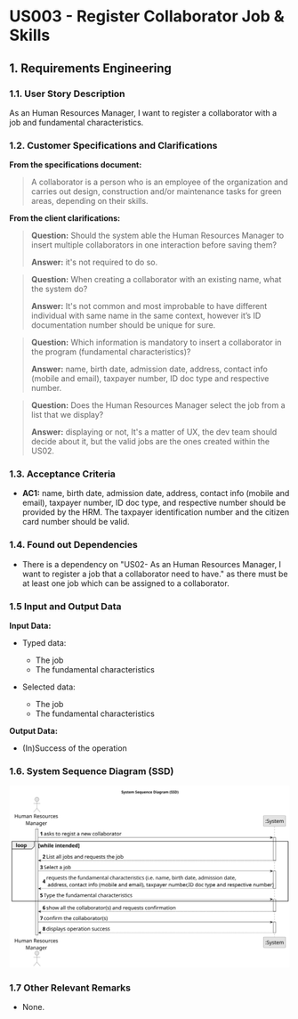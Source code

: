# US003 - Register Collaborator Job & Skills


## 1. Requirements Engineering

### 1.1. User Story Description

As an Human Resources Manager, I want to register a collaborator with a job and fundamental
characteristics.

### 1.2. Customer Specifications and Clarifications 

**From the specifications document:**

>	A collaborator is a person who is an employee of the organization and carries out
design, construction and/or maintenance tasks for green areas, depending on their
skills.

**From the client clarifications:**

> **Question:** Should the system able the Human Resources Manager to insert multiple collaborators in one interaction before saving them?
>
> **Answer:** it's not required to do so.

> **Question:**
When creating a collaborator with an existing name, what the system do?
>
> **Answer:**
It's not common and most improbable to have different individual with same name in the same context, however it’s ID documentation number should be unique for sure.

> **Question:**
Which information is mandatory to insert a collaborator in the program (fundamental characteristics)?
>
> **Answer:**
name, birth date, admission date, address, contact info (mobile and email), taxpayer number, ID doc type and respective number.

> **Question:**
Does the Human Resources Manager select the job from a list that we display?
>
> **Answer:**
displaying or not, It's a matter of UX, the dev team should decide about it, but the valid jobs are the ones created within the US02.

### 1.3. Acceptance Criteria

* **AC1:** name, birth date, admission date, address, contact info (mobile and email), taxpayer number, ID doc type, and respective number should be provided by the HRM. The taxpayer identification number and the citizen card number should be valid.

### 1.4. Found out Dependencies

* There is a dependency on "US02- As an Human Resources Manager, I want to register a job that a collaborator need to have." as there must be at least one job which can be assigned to a collaborator.

### 1.5 Input and Output Data

**Input Data:**

* Typed data:
    * The job
    * The fundamental characteristics
	
* Selected data:
    * The job
    * The fundamental characteristics 

**Output Data:**

* (In)Success of the operation

### 1.6. System Sequence Diagram (SSD)

![System Sequence Diagram - Alternative One](svg/us003-system-sequence-diagram-alternative-one.svg)


### 1.7 Other Relevant Remarks

* None.